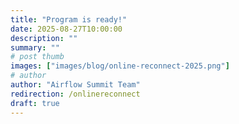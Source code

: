 ```yaml
---
title: "Program is ready!"
date: 2025-08-27T10:00:00
description: ""
summary: ""
# post thumb
images: ["images/blog/online-reconnect-2025.png"]
# author
author: "Airflow Summit Team"
redirection: /onlinereconnect
draft: true
---
```


